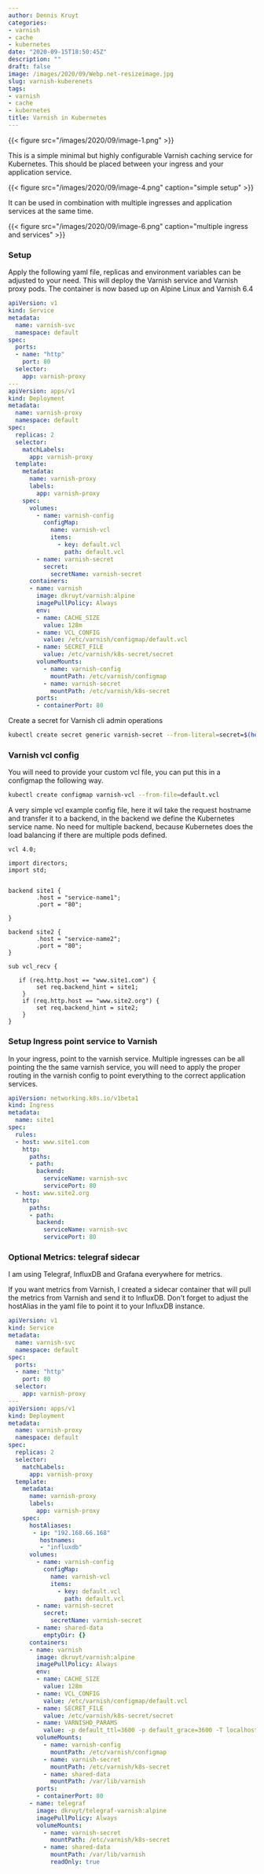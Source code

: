 ```yaml
---
author: Dennis Kruyt
categories:
- varnish
- cache
- kubernetes
date: "2020-09-15T18:50:45Z"
description: ""
draft: false
image: /images/2020/09/Webp.net-resizeimage.jpg
slug: varnish-kuberenets
tags:
- varnish
- cache
- kubernetes
title: Varnish in Kubernetes
---
```



{{< figure src="/images/2020/09/image-1.png" >}}

This is a simple minimal but highly configurable Varnish caching service for Kubernetes. This should be placed between your ingress and your application service.

{{< figure src="/images/2020/09/image-4.png" caption="simple setup" >}}

It can be used in combination with multiple ingresses and application services at the same time.

{{< figure src="/images/2020/09/image-6.png" caption="multiple ingress and services" >}}

### Setup

Apply the following yaml file, replicas and environment variables can be adjusted to your need. This will deploy the Varnish service and Varnish proxy pods. The container is now based up on Alpine Linux and Varnish 6.4

```yaml
apiVersion: v1
kind: Service
metadata:
  name: varnish-svc
  namespace: default
spec:
  ports:
  - name: "http"
    port: 80
  selector:
    app: varnish-proxy
---
apiVersion: apps/v1
kind: Deployment
metadata:
  name: varnish-proxy
  namespace: default
spec:
  replicas: 2
  selector:
    matchLabels:
      app: varnish-proxy
  template:
    metadata:
      name: varnish-proxy
      labels:
        app: varnish-proxy
    spec:
      volumes:
        - name: varnish-config
          configMap:
            name: varnish-vcl
            items:
              - key: default.vcl
                path: default.vcl
        - name: varnish-secret
          secret:
            secretName: varnish-secret
      containers:
      - name: varnish
        image: dkruyt/varnish:alpine
        imagePullPolicy: Always
        env:
        - name: CACHE_SIZE
          value: 128m
        - name: VCL_CONFIG
          value: /etc/varnish/configmap/default.vcl
        - name: SECRET_FILE
          value: /etc/varnish/k8s-secret/secret
        volumeMounts:
          - name: varnish-config
            mountPath: /etc/varnish/configmap
          - name: varnish-secret
            mountPath: /etc/varnish/k8s-secret
        ports:
        - containerPort: 80

```

Create a secret for Varnish cli admin operations

```bash
kubectl create secret generic varnish-secret --from-literal=secret=$(head -c32 /dev/urandom  | base64)

```

### Varnish vcl config

You will need to provide your custom vcl file, you can put this in a configmap the following way.

```bash
kubectl create configmap varnish-vcl --from-file=default.vcl

```

A very simple vcl example config file, here it wil take the request hostname and transfer it to a backend, in the backend we define the Kubernetes service name. No need for multiple backend, because Kubernetes does the load balancing if there are multiple pods defined.

```
vcl 4.0;

import directors;
import std;


backend site1 {
        .host = "service-name1";
        .port = "80";

}

backend site2 {
        .host = "service-name2";
        .port = "80";
}

sub vcl_recv {

   if (req.http.host == "www.site1.com") {
        set req.backend_hint = site1;
    }
    if (req.http.host == "www.site2.org") {
        set req.backend_hint = site2;
    }
}

```

### Setup Ingress point service to Varnish

In your ingress, point to the varnish service. Multiple ingresses can be all pointing the the same varnish service, you will need to apply the proper routing in the varnish config to point everything to the correct application services.

```yaml
apiVersion: networking.k8s.io/v1beta1
kind: Ingress
metadata:
  name: site1
spec:
  rules:
  - host: www.site1.com
    http:
      paths:
      - path:
        backend:
          serviceName: varnish-svc
          servicePort: 80
  - host: www.site2.org
    http:
      paths:
      - path:
        backend:
          serviceName: varnish-svc
          servicePort: 80

```

### Optional Metrics: telegraf sidecar

I am using Telegraf, InfluxDB and Grafana everywhere for metrics.

If you want metrics from Varnish, I created a sidecar container that will pull the metrics from Varnish and send it to InfluxDB. Don't forget to adjust the hostAlias in the yaml file to point it to your InfluxDB instance.

```yaml
apiVersion: v1
kind: Service
metadata:
  name: varnish-svc
  namespace: default
spec:
  ports:
  - name: "http"
    port: 80
  selector:
    app: varnish-proxy
---
apiVersion: apps/v1
kind: Deployment
metadata:
  name: varnish-proxy
  namespace: default
spec:
  replicas: 2
  selector:
    matchLabels:
      app: varnish-proxy
  template:
    metadata:
      name: varnish-proxy
      labels:
        app: varnish-proxy
    spec:
      hostAliases:
       - ip: "192.168.66.168"
         hostnames:
         - "influxdb"
      volumes:
        - name: varnish-config
          configMap:
            name: varnish-vcl
            items:
              - key: default.vcl
                path: default.vcl
        - name: varnish-secret
          secret:
            secretName: varnish-secret
        - name: shared-data
          emptyDir: {}
      containers:
      - name: varnish
        image: dkruyt/varnish:alpine
        imagePullPolicy: Always
        env:
        - name: CACHE_SIZE
          value: 128m
        - name: VCL_CONFIG
          value: /etc/varnish/configmap/default.vcl
        - name: SECRET_FILE
          value: /etc/varnish/k8s-secret/secret
        - name: VARNISHD_PARAMS
          value: -p default_ttl=3600 -p default_grace=3600 -T localhost:6082
        volumeMounts:
          - name: varnish-config
            mountPath: /etc/varnish/configmap
          - name: varnish-secret
            mountPath: /etc/varnish/k8s-secret
          - name: shared-data
            mountPath: /var/lib/varnish
        ports:
        - containerPort: 80
      - name: telegraf
        image: dkruyt/telegraf-varnish:alpine
        imagePullPolicy: Always
        volumeMounts:
          - name: varnish-secret
            mountPath: /etc/varnish/k8s-secret
          - name: shared-data
            mountPath: /var/lib/varnish
            readOnly: true
```



